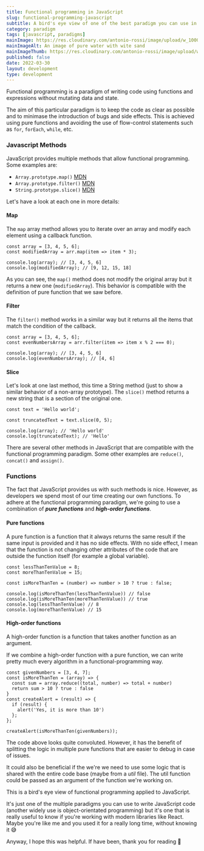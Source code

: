 ```yaml
---
title: Functional programming in JavaScript
slug: functional-programming-javascript
subtitle: A bird's eye view of one of the best paradigm you can use in JavaScript
category: paradigm
tags: [javascript, paradigms]
mainImage: https://res.cloudinary.com/antonio-rossi/image/upload/w_1000,fl_progressive/v1648646194/articles/functional-programming/pure_zyijgf.jpg
mainImageAlt: An image of pure water with wite sand
mainImageThumb: https://res.cloudinary.com/antonio-rossi/image/upload/w_300,fl_progressive/v1648646194/articles/functional-programming/pure_zyijgf.jpg
published: false
date: 2022-03-30
layout: development
type: development
---
```


Functional programming is a paradigm of writing code using functions and expressions without mutating data and state.

The aim of this particular paradigm is to keep the code as clear as possible and to minimase the introduction of bugs and side effects. This is achieved using pure functions and avoiding the use of flow-control statements such as `for`, `forEach`, `while`, etc.

### Javascript Methods

JavaScript provides multiple methods that allow functional programming. Some examples are:

- `Array.prototype.map()` <a href="https://developer.mozilla.org/en-US/docs/Web/JavaScript/Reference/Global_Objects/Array/map" target="_blank">MDN</a>
- `Array.prototype.filter()` <a href="https://developer.mozilla.org/en-US/docs/Web/JavaScript/Reference/Global_Objects/Array/filter" target="_blank">MDN</a>
- `String.prototype.slice()` <a href="https://developer.mozilla.org/en-US/docs/Web/JavaScript/Reference/Global_Objects/Array/slice" target="_blank">MDN</a>

Let's have a look at each one in more details:

#### Map

The `map` array method allows you to iterate over an array and modify each element using a callback function.

```
const array = [3, 4, 5, 6];
const modifiedArray = arr.map(item => item * 3);

console.log(array); // [3, 4, 5, 6]
console.log(modifiedArray); // [9, 12, 15, 18]
```

As you can see, the `map()` method does not modify the original array but it returns a new one (`modifiedArray`). This behavior is compatible with the definition of pure function that we saw before.

#### Filter

The `filter()` method works in a similar way but it returns all the items that match the condition of the callback.

```
const array = [3, 4, 5, 6];
const evenNumbersArray = arr.filter(item => item x % 2 === 0);

console.log(array); // [3, 4, 5, 6]
console.log(evenNumbersArray); // [4, 6]
```

#### Slice

Let's look at one last method, this time a String method (just to show a similar behavior of a non-array prototype). The `slice()` method returns a new string that is a section of the original one.

```
const text = 'Hello world';

const truncatedText = text.slice(0, 5);

console.log(array); // 'Hello world'
console.log(truncatedText); // 'Hello'
```

There are several other methods in JavaScript that are compatible with the functional programming paradigm. Some other examples are `reduce()`, `concat()` and `assign()`.

### Functions

The fact that JavaScript provides us with such methods is nice. However, as developers we spend most of our time creating our own functions. To adhere at the functional programming paradigm, we're going to use a combination of **_pure functions_** and **_high-order functions_**.

#### Pure functions

A pure function is a function that it always returns the same result if the same input is provided and it has no side effects. With no side effect, I mean that the function is not changing other attributes of the code that are outside the function itself (for example a global variable).

```
const lessThanTenValue = 8;
const moreThanTenValue = 15;

const isMoreThanTen = (number) => number > 10 ? true : false;

console.log(isMoreThanTen(lessThanTenValue)) // false
console.log(isMoreThanTen(moreThanTenValue)) // true
console.log(lessThanTenValue) // 8
console.log(moreThanTenValue) // 15
```

#### High-order functions

A high-order function is a function that takes another function as an argument.

If we combine a high-order function with a pure function, we can write pretty much every algorithm in a functional-programming way.

```
const givenNumbers = [3, 4, 7];
const isMoreThanTen = (array) => {
  const sum = array.reduce((total, number) => total + number)
  return sum > 10 ? true : false
}
const createAlert = (result) => {
  if (result) {
    alert('Yes, it is more than 10')
  };
};

createAlert(isMoreThanTen(givenNumbers));
```

The code above looks quite convoluted. However, it has the benefit of splitting the logic in multiple pure functions that are easier to debug in case of issues.

It could also be beneficial if the we're we need to use some logic that is shared with the entire code base (maybe from a _util_ file). The util function could be passed as an argument of the function we're working on.

This is a bird's eye view of functional programming applied to JavaScript.

It's just one of the multiple paradigms you can use to write JavaScript code (another widely use is object-orientated programming) but it's one that is really useful to know if you're working with modern libraries like React. Maybe you're like me and you used it for a really long time, without knowing it 😅

Anyway, I hope this was helpful. If have been, thank you for reading 👋

